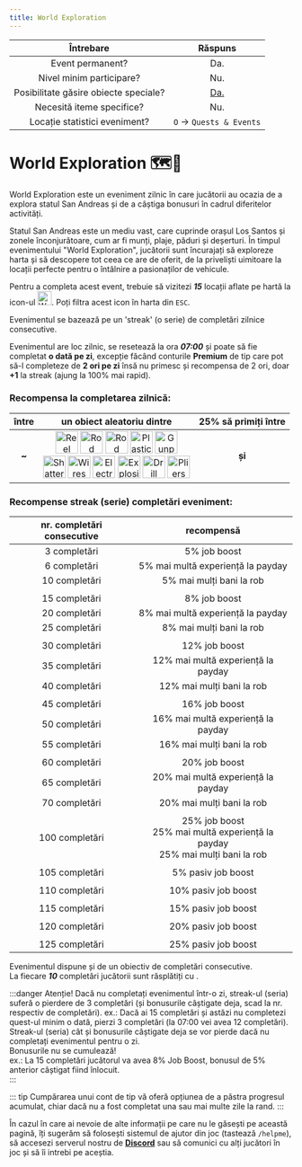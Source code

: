 ```yaml
---
title: World Exploration
---
```


| Întrebare | Răspuns |
| :-----------: | :-----------: |
| Event permanent? | Da. |
| Nivel minim participare? | Nu. |
| Posibilitate găsire obiecte speciale? | [Da.](#recompensa-la-completarea-zilnica) |
| Necesită iteme specifice? | Nu. |
| Locație statistici eveniment? | `O` -> `Quests & Events` |

# World Exploration 🗺️🧭

World Exploration este un eveniment zilnic în care jucătorii au ocazia de a explora statul San Andreas și de a câștiga bonusuri în cadrul diferitelor activități.  

Statul San Andreas este un mediu vast, care cuprinde orașul Los Santos și zonele înconjurătoare, cum ar fi munți, plaje, păduri și deșerturi. În timpul evenimentului "World Exploration", jucătorii sunt încurajați să exploreze harta și să descopere tot ceea ce are de oferit, de la priveliști uimitoare la locații perfecte pentru o întâlnire a pasionaților de vehicule.  

Pentru a completa acest event, trebuie să vizitezi _**15**_ locații aflate pe hartă la icon-ul <Image src="https://i.imgur.com/YbL7cmt.png" alt="World Exploration" width="25" />. Poți filtra acest icon în harta din `ESC`.  

Evenimentul se bazează pe un 'streak' (o serie) de completări zilnice consecutive.  

Evenimentul are loc zilnic, se resetează la ora _**07:00**_ și poate să fie completat **o dată pe zi**, excepție făcând conturile **Premium** de tip <PremiumSubscription type="platinum" /> care pot să-l completeze de **2 ori pe zi** însă nu primesc și recompensa de 2 ori, doar **+1** la streak (ajung la 100% mai rapid).  

### Recompensa la completarea zilnică:  


| între | un obiect aleatoriu dintre | 25% să primiți între
| :-----------: | :-----------: | :-----------: |
| <Dinero :amount='1200' />**~**<Dinero :amount='1500' /> | <Image src="https://i.imgur.com/mF8EOhE.png" alt="Reel Rod" width="40" label="Reel Rod   " /> <Image src="https://i.imgur.com/Wnnlxz8.png" alt="Rod Guide" width="40" label="Rod Guide   " /> <Image src="https://i.imgur.com/IF3BKBI.png" alt="Rod Grip" width="40" label="Rod Grip   " /> <Image src="https://i.imgur.com/fyaexmI.png" alt="Plastic" width="40" label="Plastic   " /> <Image src="https://i.imgur.com/TW4AI6Z.png" alt="Gunpowder" width="40" label="Gunpowder   " /> <br> <Image src="https://i.imgur.com/oNhIgen.png" alt="Shattered Glass" width="40" label="Shattered Glass   " />  <Image src="https://i.imgur.com/C6Pj7yU.png" alt="Wires" width="40" label="Wires" /> <Image src="https://i.imgur.com/hMMK1SU.png" alt="Electronic keyboard" width="40" label="Electronic keyboard" /> <Image src="https://i.imgur.com/BijpevO.png" alt="Explosive" width="40" label="Explosive" /> <Image src="https://i.imgur.com/oXVperm.png" alt="Drill" width="40" label="Drill" /> <Image src="https://i.imgur.com/TGIAVQa.png" alt="Pliers" width="40" label="Pliers" /> | <Gold :amount='10' /> **și** <Gold :amount='50' />


### Recompense streak (serie) completări eveniment:  

| nr. completări **consecutive** | recompensă |
| :-----------: | :-----------: |
| 3 completări | 5% job boost |
| 6 completări | 5% mai multă experiență la payday |
| 10 completări | 5% mai mulți bani la rob |
|               |                          |
| 15 completări | 8% job boost |
| 20 completări | 8% mai multă experiență la payday |
| 25 completări | 8% mai mulți bani la rob |
|               |                          |
| 30 completări | 12% job boost |
| 35 completări | 12% mai multă experiență la payday |
| 40 completări | 12% mai mulți bani la rob |
|               |                          |
| 45 completări | 16% job boost |
| 50 completări | 16% mai multă experiență la payday |
| 55 completări | 16% mai mulți bani la rob |
|               |                          |
| 60 completări | 20% job boost |
| 65 completări | 20% mai multă experiență la payday |
| 70 completări | 20% mai mulți bani la rob |
|               |                          |
| 100 completări | 25% job boost<br>25% mai multă experiență la payday<br>25% mai mulți bani la rob |
|                |                         |
| 105 completări | 5% pasiv job boost |
|                |                         |
| 110 completări | 10% pasiv job boost |
|                |                         |
| 115 completări | 15% pasiv job boost | 
|                |                         |
| 120 completări | 20% pasiv job boost |
|                |                         |
| 125 completări | 25% pasiv job boost |

Evenimentul dispune și de un obiectiv de completări consecutive.  
La fiecare _**10**_ completări jucătorii sunt răsplătiți cu <Gold :amount='50' />.  

:::danger Atenție!
Dacă nu completați evenimentul într-o zi, streak-ul (seria) suferă o pierdere de 3 completări (și bonusurile câștigate deja, scad la nr. respectiv de completări).
ex.: Dacă ai 15 completări și astăzi nu completezi quest-ul minim o dată, pierzi 3 completări (la 07:00 vei avea 12 completări).
Streak-ul (seria) cât și bonusurile câștigate deja se vor pierde dacă nu completați evenimentul pentru o zi.  
Bonusurile nu se cumulează!  
ex.: La 15 completări jucătorul va avea 8% Job Boost, bonusul de 5% anterior câștigat fiind înlocuit.  
:::

::: tip
Cumpărarea unui cont de tip <PremiumSubscription type="platinum" /> vă oferă opțiunea de a păstra progresul acumulat, chiar dacă nu a fost completat una sau mai multe zile la rand.
:::

În cazul în care ai nevoie de alte informații pe care nu le găsești pe această pagină, îți sugerăm să folosești sistemul de ajutor din joc (tastează `/helpme`), să accesezi serverul nostru de [**Discord**](https://liberty.mp/discord) sau să comunici cu alți jucători în joc și să îi intrebi pe aceștia.

